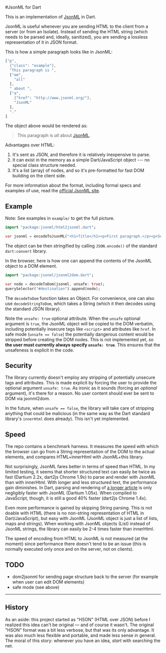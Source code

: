 #JsonML for Dart

This is an implementation of [JsonML][] in Dart.

JsonML is useful whenever you are sending HTML to the client from a server (or from an Isolate). Instead of sending the HTML string (which needs to be parsed and, ideally, sanitized), you are sending a lossless representation of it in JSON format.

This is how a simple paragraph looks like in JsonML:

```dart
["p", 
  {"class": "example"},
  "This paragraph is ",
  ["em",
    "all"
  ],
  " about ",
  ["a",
    {"href": "http://www.jsonml.org/"},
    "JsonML"
  ],
  "."
]
```

The object above would be rendered as:

<blockquote>
    <p class="example">This paragraph is <em>all</em> about <a href="http://www.jsonml.org/">JsonML</a>.</p>
</blockquote>

Advantages over HTML:

1. It's sent as JSON, and therefore it is relatively inexpensive to parse.
2. It can exist in the memory as a simple Dart/JavaScript object --- no special class structure needed.
3. It's a list (array) of nodes, and so it's pre-formatted for fast DOM building on the client side.

For more information about the format, including formal specs and examples of use, read the [official JsonML site][JsonML].

## Example

Note: See examples in `example/` to get the full picture.

```dart
import "package:jsonml/html2jsonml.dart";

var jsonml = encodeToJsonML("<h1>Title</h1><p>First paragraph.</p><p>Second paragraph.</p>");
```

The object can be then stringified by calling `JSON.encode()` of the standard `dart:convert` library.

In the browser, here is how one can append the contents of the JsonML object to a DOM element.

```dart
import "package:jsonml/jsonml2dom.dart";

var node = decodeToDom(jsonml, unsafe: true);
querySelector("#destination").append(node);
```

The `decodeToDom` function takes an Object. For convenience, one can also use `decodeStringToDom`, which takes a String (which it then decodes using the standard JSON library).

Note the `unsafe: true` optional attribute. When the `unsafe` optional argument is `true`, the JsonML object will be copied to the DOM verbatim, including potentially insecure tags like `<script>` and attributes like `href`. In safe mode (`unsafe == false`) the potentially dangerous content would be stripped before creating the DOM nodes. This is not implemented yet, so **the user must currently always specify `unsafe: true`**. This ensures that the unsafeness is explicit in the code.

## Security

The library currently doesn't employ any stripping of potentially unsecure tags and attributes. This is made explicit by forcing the user to provide the optional argument `unsafe: true`. As ironic as it sounds (forcing an _optional_ argument), it's there for a reason. No user content should ever be sent to DOM via jsonml2dom.

In the future, when `unsafe == false`, the library will take care of stripping anything that could be malicious (in the same way as the Dart standard library's `innerHtml` does already). This isn't yet implemented.

## Speed

The repo contains a benchmark harness. It measures the speed with which the browser can go from a String representation of the DOM to the actual elements, and compares HTML+innerHtml with JsonML+this library.

Not surprisingly, JsonML fares better in terms of speed than HTML. In my limited testing, it seems that shorter structured text can easily be twice as fast (Dartium 2.2x, dart2js Chrome 1.9x) to parse and render with JsonML than with innerHtml. With longer and less structured text, the performance gain diminishes. In Dart, parsing and rendering of [a longer article][benchmarkArticle] is only negligibly faster with JsonML (Dartium 1.05x). When compiled to JavaScript, though, it is still a good 40% faster (dart2js Chrome 1.4x).

Even more performance is gained by skipping String parsing. This is not doable with HTML (there is no non-string representation of HTML in Dart/JavaScript), but easy with JsonML (JsonML object is just a list of lists, maps and strings). When working with JsonML objects (List) instead of JsonML strings, the library can easily be 2-4 times faster than innerHtml.

The speed of encoding from HTML to JsonML is not measured (at the moment) since performance there doesn't tend to be an issue (this is normally executed only once and on the server, not on clients).

## TODO

* dom2jsonml for sending page structure back to the server (for example when user can edit DOM elements)
* safe mode (see above)

---

## History

As an aside: this project started as "HSON" (HTML over JSON) before I realized this idea can't be original &mdash; and of course it wasn't. The original "HSON" format was a bit less verbose, but that was its only advantage. It was also much less flexible and portable, and made less sense in general. The moral of this story: whenever you have an idea, _start_ with searching the net.


[JsonML]: http://www.jsonml.org/
[html2dom]: http://blog.mozilla.org/security/2013/09/24/introducing-html2dom-an-alternative-to-setting-innerhtml/
[Dart]: http://www.dartlang.org/
[benchmarkArticle]: http://pub.dartlang.org/doc/package-layout.html